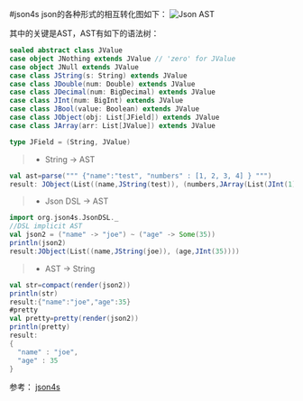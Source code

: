 #json4s
json的各种形式的相互转化图如下：
![Json AST](https://raw.github.com/json4s/json4s/3.4/core/json.png)

其中的关键是AST，AST有如下的语法树：
```scala
sealed abstract class JValue
case object JNothing extends JValue // 'zero' for JValue
case object JNull extends JValue
case class JString(s: String) extends JValue
case class JDouble(num: Double) extends JValue
case class JDecimal(num: BigDecimal) extends JValue
case class JInt(num: BigInt) extends JValue
case class JBool(value: Boolean) extends JValue
case class JObject(obj: List[JField]) extends JValue
case class JArray(arr: List[JValue]) extends JValue

type JField = (String, JValue)
```

> * String -> AST
```scala
val ast=parse(""" {"name":"test", "numbers" : [1, 2, 3, 4] } """)
result: JObject(List((name,JString(test)), (numbers,JArray(List(JInt(1), JInt(2), JInt(3), JInt(4))))))
```
> * Json DSL -> AST
```scala
import org.json4s.JsonDSL._
//DSL implicit AST
val json2 = ("name" -> "joe") ~ ("age" -> Some(35))
println(json2)
result:JObject(List((name,JString(joe)), (age,JInt(35))))
```
> * AST -> String
```scala
val str=compact(render(json2))
println(str)
result:{"name":"joe","age":35}
#pretty
val pretty=pretty(render(json2))
println(pretty)
result:
{
  "name" : "joe",
  "age" : 35
}
```
参考：
[json4s](https://github.com/json4s/json4s)